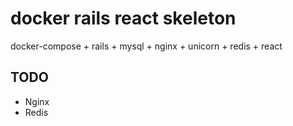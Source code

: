 # docker rails react skeleton
docker-compose + rails + mysql + nginx + unicorn + redis + react

## TODO
- Nginx
- Redis
